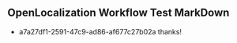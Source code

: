 ## OpenLocalization Workflow Test MarkDown
* a7a27df1-2591-47c9-ad86-af677c27b02a thanks!

<!--HONumber=Aug16_HO1-->


